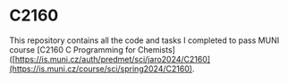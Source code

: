 # C2160

This repository contains all the code and tasks I completed to pass MUNI course [C2160 C Programming for Chemists]([https://is.muni.cz/auth/predmet/sci/jaro2024/C2160](https://is.muni.cz/course/sci/spring2024/C2160).
